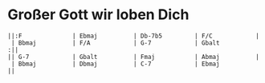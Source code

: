 Großer Gott wir loben Dich
==========================

    ||:F              | Ebmaj          | Db-7b5         | F/C            |
     | Bbmaj          | F/A            | G-7            | Gbalt         :||
    || G-7            | Gbalt          | Fmaj           | Abmaj          |
     | Bbmaj          | Dbmaj          | C-7            | Ebmaj          ||
 